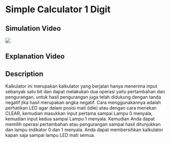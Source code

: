 # Simple Calculator 1 Digit
## Simulation Video
[![](http://img.youtube.com/vi/1B6t_e8xZgM/0.jpg)](http://www.youtube.com/watch?v=1B6t_e8xZgM "Simple PIN ATM")
## Explanation Video 
## Description
Kalkulator ini merupakan kalkulator yang berjalan hanya menerima input sebanyak satu bit dan dapat melakukan dua operasi yaitu pertambahan dan pengurangan, untuk hasil pengurangan juga telah didukung dengan tanda negatif jika hasil merupakan angka negatif. Cara menggunakannya adalah perhatikan LED agar dalam posisi mati (idle) atau dengan cara menekan CLEAR, kemudian masukkan input pertama sampai Lampu 0 menyala, kemudian input kedua sampai Lampu 1 menyala. Kemudian Anda dapat memilih operasi pertambahan atau pengurangan sampai hasil ditunjukkan dan lampu indikator 0 dan 1 menyala. Anda dapat membersihkan kalkulator kapan saja sampai lampu LED mati semua.
